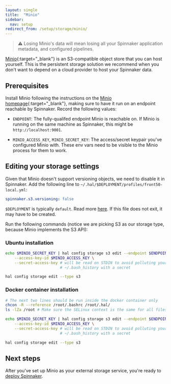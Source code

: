 ```yaml
---
layout: single
title:  "Minio"
sidebar:
  nav: setup
redirect_from: /setup/storage/minio/
---
```


> :warning: Losing Minio's data will mean losing all your Spinnaker
> application metadata, and configured pipelines.

[Minio](https://www.minio.io/){:target="\_blank"} is an S3-compatible object
store that you can host yourself. This is the persistent storage solution we
recommend when you don't want to depend on a cloud provider to host your
Spinnaker data.

## Prerequisites

Install Minio following the instructions on the [Minio
homepage](https://www.minio.io/){:target="\_blank"}, making sure to have it run
on an endpoint reachable by Spinnaker. Record the following values:

* `ENDPOINT`: The fully-qualifed endpoint Minio is reachable on. If Minio is
  running on the same machine as Spinnaker, this might be
  `http://localhost:9001`.

* `MINIO_ACCESS_KEY`, `MINIO_SECRET_KEY`: The access/secret keypair you've
  configured Minio with. These env vars need to be visible to the Minio process
  for them to work.

## Editing your storage settings

Given that Minio doesn't support versioning objects, we need to disable it
in Spinnaker. Add the following line to `~/.hal/$DEPLOYMENT/profiles/front50-local.yml`:

```yaml
spinnaker.s3.versioning: false
```

`$DEPLOYMENT` is typically `default`. Read more [here](/reference/halyard/#deployments). If this file does not exit, it may have to be created.

Run the following commands (notice we are picking S3 as our storage type,
because Minio implements the S3 API):

### Ubuntu installation

```bash
echo $MINIO_SECRET_KEY | hal config storage s3 edit --endpoint $ENDPOINT \
    --access-key-id $MINIO_ACCESS_KEY \
    --secret-access-key # will be read on STDIN to avoid polluting your
                        # ~/.bash_history with a secret

hal config storage edit --type s3
```

### Docker container installation

```bash
# The next two lines should be run inside the docker container only
chcon -R --reference /root/.bashrc /root/.hal/
ls -lZa /root # Make sure the SELinux context is the same for all files/folders

echo $MINIO_SECRET_KEY | hal config storage s3 edit --endpoint $ENDPOINT \
    --access-key-id $MINIO_ACCESS_KEY \
    --secret-access-key # will be read on STDIN to avoid polluting your
                        # ~/.bash_history with a secret

hal config storage edit --type s3
```

## Next steps

After you've set up Minio as your external storage service, you're ready to
[deploy Spinnaker](/setup/install/deploy/).

